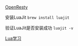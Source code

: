 [OpenResty](http://openresty.org/)

安装LuaJit `brew install luajit`

验证LuaJit是否安装成功 `luajit -v`

[Lua学习](Lua.md)
